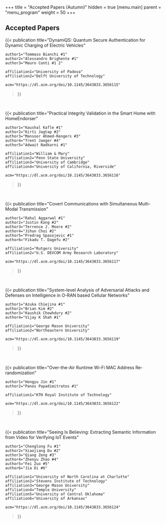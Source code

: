 +++
title = "Accepted Papers (Autumn)"
hidden = true
[menu.main]
    parent = "menu_program"
    weight = 50
+++


## Accepted Papers

{{< publication
	title="DynamiQS: Quantum Secure Authentication for Dynamic Charging of Electric Vehicles"

	author1="Tommaso Bianchi #1"
	author2="Alessandro Brighente #1"
	author3="Mauro Conti #1 2"

	affiliation1="University of Padova"
	affiliation2="Delft University of Technology"

	acm="https://dl.acm.org/doi/10.1145/3643833.3656115"
	
>}}

<br/>

{{< publication
	title="Practical Integrity Validation in the Smart Home with HomeEndorser"

	author1="Kaushal Kafle #1"
	author2="Kirti Jagtap #2"
	author3="Mansoor Ahmed-Rengers #3"
	author4="Trent Jaeger #4"
	author5="Adwait Nadkarni #1"

	affiliation1="William & Mary"
	affiliation2="Penn State University"
	affiliation3="University of Cambridge"
	affiliation4="University of California, Riverside"

	acm="https://dl.acm.org/doi/10.1145/3643833.3656116"
>}}

<br/>

{{< publication
	title="Covert Communications with Simultaneous Multi-Modal Transmission"

	author1="Rahul Aggarwal #1"
	author2="Justin Kong #2"
	author3="Terrence J. Moore #2"
	author4="Jihun Choi #2"
	author5="Predrag Spasojevic #1"
	author6="Fikadu T. Dagefu #2"

	affiliation1="Rutgers University"
	affiliation2="U.S. DEVCOM Army Research Laboratory"

	acm="https://dl.acm.org/doi/10.1145/3643833.3656117"
>}}

<br/>

{{< publication
	title="System-level Analysis of Adversarial Attacks and Defenses on Intelligence in O-RAN based Cellular Networks"

	author1="Azuka Chiejina #1"
	author2="Brian Kim #2"
	author3="Kaushik Chowhdury #2"
	author4="Vijay K Shah #1"

	affiliation1="George Mason University"
	affiliation2="Northeastern University"

	acm="https://dl.acm.org/doi/10.1145/3643833.3656119"
>}}

<br/>

{{< publication
	title="Over-the-Air Runtime Wi-Fi MAC Address Re-randomization"

	author1="Hongyu Jin #1"
	author2="Panos Papadimitratos #1"

	affiliation1="KTH Royal Institute of Technology"

	acm="https://dl.acm.org/doi/10.1145/3643833.3656122"
>}}

<br/>

{{< publication
	title="Seeing Is Believing: Extracting Semantic Information from Video for Verifying IoT Events"

	author1="Chenglong Fu #1"
	author2="Xiaojiang Du #2"
	author3="Qiang Zeng #3"
	author4="Zhenyu Zhao #4"
	author5="Fei Zuo #5"
	author6="Jia Di #6"

	affiliation1="University of North Carolina at Charlotte"
	affiliation2="Stevens Institute of Technology"
	affiliation3="George Mason University"
	affiliation4="Temple University"
	affiliation5="University of Central Oklahoma"
	affiliation6="University of Arkansas"

	acm="https://dl.acm.org/doi/10.1145/3643833.3656124"
>}}